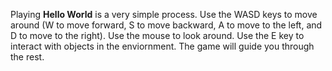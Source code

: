 Playing **Hello World** is a very simple process. Use the WASD keys to move around (W to move forward, S to move backward, A to move to the left, and D to move to the right). Use the mouse to look around. Use the E key to interact with objects in the enviornment. The game will guide you through the rest. 